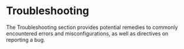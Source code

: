 # Troubleshooting

The Troubleshooting section provides potential remedies to commonly encountered errors and misconfigurations, as well as directives on reporting a bug.
